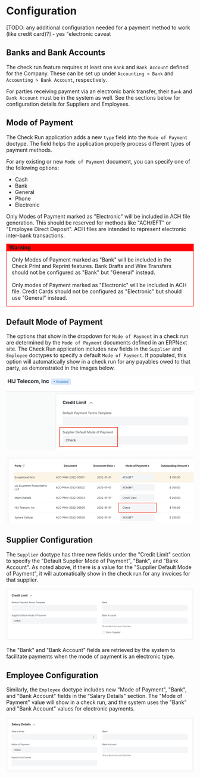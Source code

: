 # Configuration

[TODO: any additional configuration needed for a payment method to work (like credit card)?] - yes "electronic caveat 

## Banks and Bank Accounts

The check run feature requires at least one `Bank` and `Bank Account` defined for the Company. These can be set up under `Accounting > Bank` and `Accounting > Bank Account`, respectively.

For parties receiving payment via an electronic bank transfer, their `Bank` and `Bank Account` must be in the system as well. See the sections below for configuration details for Suppliers and Employees.

## Mode of Payment

The Check Run application adds a new `type` field into the `Mode of Payment` doctype. The field helps the application properly process different types of payment methods.

For any existing or new `Mode of Payment` document, you can specify one of the following options:

- Cash
- Bank
- General
- Phone
- Electronic

Only Modes of Payment marked as "Electronic" will be included in ACH file generation. This should be reserved for methods like "ACH/EFT" or "Employee Direct Deposit". ACH files are intended to represent electronic inter-bank transactions.

<div style="font-weight: bold; font-size 140%; background-color: red; border: 1px solid red; padding-left: 0.5em;">Warning</div>
<aside style="padding: 1em; border: 1px solid red">
Only Modes of Payment marked as "Bank" will be included in the Check Print and Reprint features. Bank Drafts and Wire Transfers should not be configured as "Bank" but "General" instead.<br><br>
Only modes of Payment marked as "Electronic" will be included in ACH file. Credit Cards should not be configured as "Electronic" but should use "General" instead.
</aside>

## Default Mode of Payment

The options that show in the dropdown for `Mode of Payment` in a check run are determined by the `Mode of Payment` documents defined in an ERPNext site. The Check Run application includes new fields in the `Supplier` and `Employee` doctypes to specify a default `Mode of Payment`. If populated, this option will automatically show in a check run for any payables owed to that party, as demonstrated in the images below.

![Detail of a supplier document for HIJ Telecom that shows the field for Supplier Default Mode of Payment filled in with "Check".](./assets/SupplierDefaultMoPDetail.png)

![Detail of a check run including an invoice for HIJ Telecom where the Mode of Payment column automatically shows "Check".](./assets/CheckRunDetailBoxAroundMoP.png)

## Supplier Configuration

The `Supplier` doctype has three new fields under the "Credit Limit" section to specify the "Default Supplier Mode of Payment", "Bank", and "Bank Account". As noted above, if there is a value for the "Supplier Default Mode of Payment", it will automatically show in the check run for any invoices for that supplier.

![Supplier doctype detail showing the Credit Limit section expanded with new fields for "Supplier Default Mode of Payment", "Bank", and "Bank Account".](./assets/ConfigSupplier.png)

The "Bank" and "Bank Account" fields are retrieved by the system to facilitate payments when the mode of payment is an electronic type.

## Employee Configuration

Similarly, the `Employee` doctype includes new "Mode of Payment", "Bank", and "Bank Account" fields in the "Salary Details" section. The "Mode of Payment" value will show in a check run, and the system uses the "Bank" and "Bank Account" values for electronic payments.

![Employee doctype detail showing the expanded Salary Details section with new fields for "Mode of Payment", "Bank", and "Bank Account".](./assets/ConfigEmployee.png)


